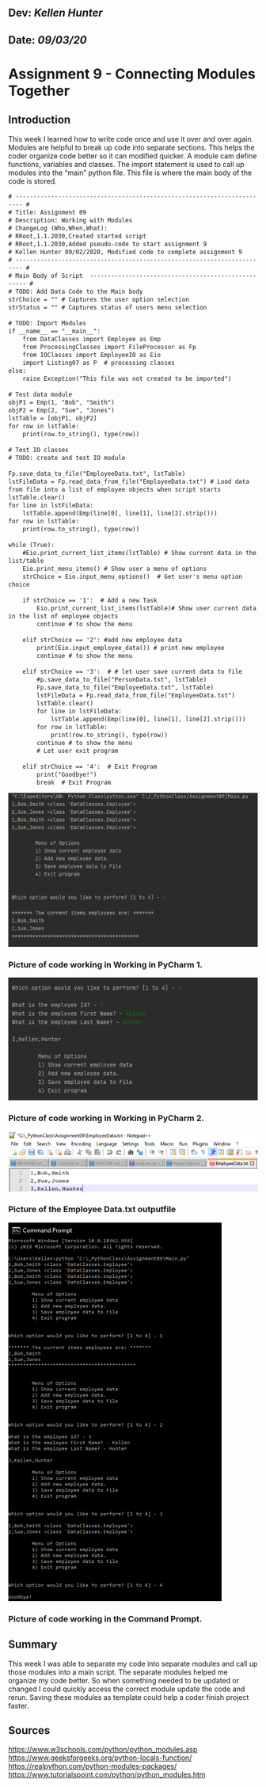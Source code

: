 ## **Dev:** *Kellen Hunter*  
## **Date:** *09/03/20*  

# Assignment 9 - Connecting Modules Together

## Introduction  

This week I learned how to write code once and use it over and over again. Modules are helpful to break up code into separate sections. This helps the coder organize code better so it can modified quicker. A module cam define functions, variables and classes. The import statement is used to call up modules into the “main” python file. This file is where the main body of the code is stored.  

```
# ------------------------------------------------------------------------ #
# Title: Assignment 09
# Description: Working with Modules
# ChangeLog (Who,When,What):
# RRoot,1.1.2030,Created started script
# RRoot,1.1.2030,Added pseudo-code to start assignment 9
# Kellen Hunter 09/02/2020, Modified code to complete assignment 9
# ------------------------------------------------------------------------ #
# Main Body of Script  ---------------------------------------------------- #
# TODO: Add Data Code to the Main body
strChoice = "" # Captures the user option selection
strStatus = "" # Captures status of users menu selection

# TODO: Import Modules
if __name__ == "__main__":
    from DataClasses import Employee as Emp
    from ProcessingClasses import FileProcessor as Fp
    from IOClasses import EmployeeIO as Eio
    import Listing07 as P  # processing classes
else:
    raise Exception("This file was not created to be imported")

# Test data module
objP1 = Emp(1, "Bob", "Smith")
objP2 = Emp(2, "Sue", "Jones")
lstTable = [objP1, objP2]
for row in lstTable:
    print(row.to_string(), type(row))

# Test IO classes
# TODO: create and test IO module

Fp.save_data_to_file("EmployeeData.txt", lstTable)
lstFileData = Fp.read_data_from_file("EmployeeData.txt") # Load data from file into a list of employee objects when script starts
lstTable.clear()
for line in lstFileData:
    lstTable.append(Emp(line[0], line[1], line[2].strip()))
for row in lstTable:
    print(row.to_string(), type(row))

while (True):
    #Eio.print_current_list_items(lstTable) # Show current data in the list/table
    Eio.print_menu_items() # Show user a menu of options
    strChoice = Eio.input_menu_options()  # Get user's menu option choice

    if strChoice == '1':  # Add a new Task
        Eio.print_current_list_items(lstTable)# Show user current data in the list of employee objects
        continue # to show the menu

    elif strChoice == '2': #add new employee data
        print(Eio.input_employee_data()) # print new employee
        continue # to show the menu

    elif strChoice == '3':  # # let user save current data to file
        #p.save_data_to_file("PersonData.txt", lstTable)
        Fp.save_data_to_file("EmployeeData.txt", lstTable)
        lstFileData = Fp.read_data_from_file("EmployeeData.txt")
        lstTable.clear()
        for line in lstFileData:
            lstTable.append(Emp(line[0], line[1], line[2].strip()))
        for row in lstTable:
            print(row.to_string(), type(row))
        continue # to show the menu
        # Let user exit program

    elif strChoice == '4':  # Exit Program
        print("Goodbye!")
        break  # Exit Program
```


![Working in PyCharm 1](https://github.com/kbhunter5/IntroToProg-Python-Mod09/blob/master/doc/PyCharmPic1.png "Working in PyCharm 1")  
### Picture of code working in Working in PyCharm 1.

![Working in PyCharm 2](https://github.com/kbhunter5/IntroToProg-Python-Mod09/blob/master/doc/PyCharmPic2.png "Working in PyCharm 2")  
### Picture of code working in Working in PyCharm 2.

![Employee Data.txt](https://github.com/kbhunter5/IntroToProg-Python-Mod09/blob/master/doc/EmployeeData.png "Employee Data.txt")  
### Picture of the Employee Data.txt outputfile

![Command Prompt Pic](https://github.com/kbhunter5/IntroToProg-Python-Mod09/blob/master/doc/CommandPrompt.png "Command Prompt Pic")  
### Picture of code working in the Command Prompt.

## Summary

This week I was able to separate my code into separate modules and call up those modules into a main script. The separate modules helped me organize my code better. So when something needed to be updated or changed I could quickly access the correct module update the code and rerun. Saving these modules as template could help a coder finish project faster.  

## Sources
https://www.w3schools.com/python/python_modules.asp  
https://www.geeksforgeeks.org/python-locals-function/  
https://realpython.com/python-modules-packages/  
https://www.tutorialspoint.com/python/python_modules.htm  
